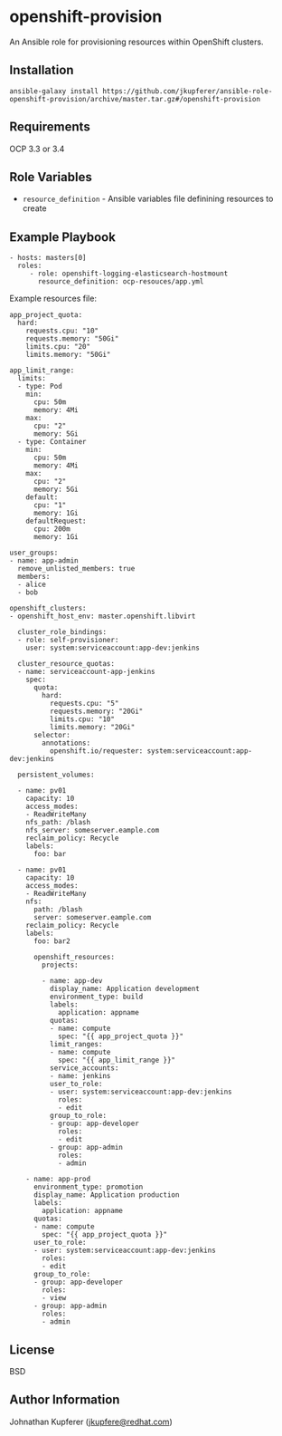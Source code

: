 openshift-provision
=========

An Ansible role for provisioning resources within OpenShift clusters.

Installation
------------

```
ansible-galaxy install https://github.com/jkupferer/ansible-role-openshift-provision/archive/master.tar.gz#/openshift-provision
```

Requirements
------------

OCP 3.3 or 3.4

Role Variables
--------------

* `resource_definition` - Ansible variables file definining resources to create

Example Playbook
----------------

    - hosts: masters[0]
      roles:
         - role: openshift-logging-elasticsearch-hostmount
           resource_definition: ocp-resouces/app.yml

Example resources file:

    app_project_quota:
      hard:
        requests.cpu: "10"
        requests.memory: "50Gi"
        limits.cpu: "20"
        limits.memory: "50Gi"

    app_limit_range:
      limits:
      - type: Pod
        min:
          cpu: 50m
          memory: 4Mi
        max:
          cpu: "2"
          memory: 5Gi
      - type: Container
        min:
          cpu: 50m
          memory: 4Mi
        max:
          cpu: "2"
          memory: 5Gi
        default:
          cpu: "1"
          memory: 1Gi
        defaultRequest:
          cpu: 200m
          memory: 1Gi

    user_groups:
    - name: app-admin
      remove_unlisted_members: true
      members:
      - alice
      - bob
    
    openshift_clusters:
    - openshift_host_env: master.openshift.libvirt

      cluster_role_bindings:
      - role: self-provisioner:
        user: system:serviceaccount:app-dev:jenkins

      cluster_resource_quotas:
      - name: serviceaccount-app-jenkins
        spec:
          quota:
            hard:
              requests.cpu: "5"
              requests.memory: "20Gi"
              limits.cpu: "10"
              limits.memory: "20Gi"
          selector:
            annotations:
              openshift.io/requester: system:serviceaccount:app-dev:jenkins

      persistent_volumes:
    
      - name: pv01
        capacity: 10
        access_modes:
        - ReadWriteMany
        nfs_path: /blash
        nfs_server: someserver.eample.com
        reclaim_policy: Recycle
        labels:
          foo: bar
    
      - name: pv01
        capacity: 10
        access_modes:
        - ReadWriteMany
        nfs:
          path: /blash
          server: someserver.eample.com
        reclaim_policy: Recycle
        labels:
          foo: bar2
    
          openshift_resources:
            projects:
        
            - name: app-dev
              display_name: Application development
              environment_type: build
              labels:
                application: appname
              quotas:
              - name: compute
                spec: "{{ app_project_quota }}"
              limit_ranges:
              - name: compute
                spec: "{{ app_limit_range }}"
              service_accounts:
              - name: jenkins
              user_to_role:
              - user: system:serviceaccount:app-dev:jenkins
                roles:
                - edit
              group_to_role:
              - group: app-developer
                roles:
                - edit
              - group: app-admin
                roles:
                - admin
    
        - name: app-prod
          environment_type: promotion
          display_name: Application production
          labels:
            application: appname
          quotas:
          - name: compute
            spec: "{{ app_project_quota }}"
          user_to_role:
          - user: system:serviceaccount:app-dev:jenkins
            roles:
            - edit
          group_to_role:
          - group: app-developer
            roles:
            - view
          - group: app-admin
            roles:
            - admin

License
-------

BSD

Author Information
------------------

Johnathan Kupferer (jkupfere@redhat.com)
